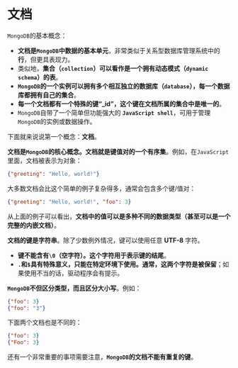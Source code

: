 文档
================================================================
`MongoDB`的基本概念：
+ **文档是`MongoDB`中数据的基本单元**，非常类似于关系型数据库管理系统中的 **行**，但更具表现力。
+ 类似地，**集合（`collection`）可以看作是一个拥有动态模式（`dynamic schema`）的表**。
+ **`MongoDB`的一个实例可以拥有多个相互独立的数据库（`database`），每一个数据库都拥有自己的集合**。
+ **每一个文档都有一个特殊的键“_id”，这个键在文档所属的集合中是唯一的**。
+ `MongoDB`自带了一个简单但功能强大的 **`JavaScript shell`**，可用于管理`MongoDB`的实例或数据操作。

下面就来说说第一个概念：**文档**。

**文档是`MongoDB`的核心概念。文档就是键值对的一个有序集**。例如，在`JavaScript`里面，文档被表示为对象：
```json
{"greeting": "Hello, world!"}
```
大多数文档会比这个简单的例子复杂得多，通常会包含多个键/值对：
```json
{"greeting": "Hello, world!", "foo": 3}
```
从上面的例子可以看出，**文档中的值可以是多种不同的数据类型（甚至可以是一个完整的内嵌文档）**。

**文档的键是字符串**。除了少数例外情况，键可以使用任意 **UTF-8** 字符。
+ **键不能含有`\0`（空字符）。这个字符用于表示键的结尾**。
+ **`.`和`$`具有特殊意义，只能在特定环境下使用。通常，这两个字符是被保留**；如果使用不当的话，驱动程序会有提示。

**`MongoDB`不但区分类型，而且区分大小写**。例如：
```json
{"foo": 3}
{"foo": "3"}
```
下面两个文档也是不同的：
```json
{"foo": 3}
{"Foo": 3}
```
还有一个非常重要的事项需要注意，**`MongoDB`的文档不能有重复的键**。







